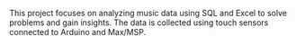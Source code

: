 This project focuses on analyzing music data using SQL and Excel to solve problems and gain insights. The data is collected using touch sensors connected to Arduino and Max/MSP.
